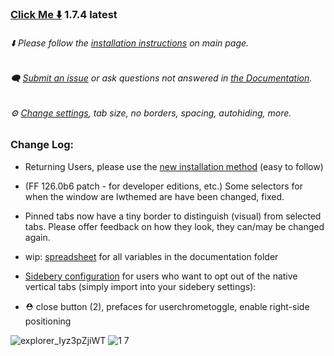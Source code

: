 
### [Click Me ⬇️](https://github.com/soulhotel/FF-ULTIMA/releases/download/1.7.4/ffultima1.7.4.zip) 1.7.4 latest

###### ⬇️ Please follow the [installation instructions](https://github.com/soulhotel/FF-ULTIMA#installation) on main page.

###### 🗨️ [Submit an issue](https://github.com/soulhotel/FF-ULTIMA/issues/new/choose) or ask questions not answered in [the Documentation](https://github.com/soulhotel/FF-ULTIMA/tree/main/doc).

###### ⚙️ [Change settings](https://github.com/soulhotel/FF-ULTIMA/blob/main/doc/Modification.md), tab size, no borders, spacing, autohiding, more.



### Change Log:

- Returning Users, please use the [new installation method](https://github.com/soulhotel/FF-ULTIMA/blob/main/README.md#installation) (easy to follow)
- (FF 126.0b6 patch - for developer editions, etc.) Some selectors for when the window are lwthemed are have been changed, fixed.
- Pinned tabs now have a tiny border to distinguish (visual) from selected tabs. Please offer feedback on how they look, they can/may be changed again.
- wip: [spreadsheet](https://github.com/soulhotel/FF-ULTIMA/blob/main/doc/spreadsheet-all-ultima-variables.md) for all variables in the documentation folder
- [Sidebery configuration](https://github.com/soulhotel/FF-ULTIMA/blob/main/theme/%23sideberyultimastyling.json) for users who want to opt out of the native vertical tabs (simply import into your sidebery settings):

- ⛑️ close button (2), prefaces for userchrometoggle, enable right-side positioning

![explorer_Iyz3pZjiWT](https://github.com/soulhotel/FF-ULTIMA/assets/155501797/0b73c1d5-7c41-464c-b6a2-839d8485dfdc)
![1 7](https://github.com/soulhotel/FF-ULTIMA/assets/155501797/ed741f9f-cac6-4339-8913-a697a8b3ade9)
